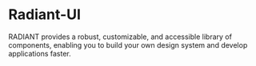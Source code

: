# Radiant-UI

RADIANT provides a robust, customizable, and accessible library of components, enabling you to build your own design system and develop applications faster.
